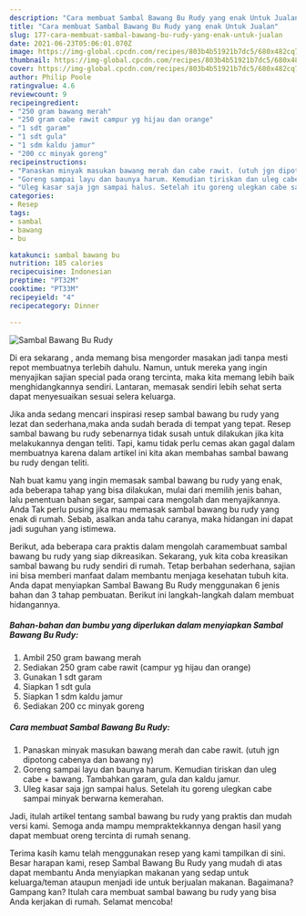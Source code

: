 ```yaml
---
description: "Cara membuat Sambal Bawang Bu Rudy yang enak Untuk Jualan"
title: "Cara membuat Sambal Bawang Bu Rudy yang enak Untuk Jualan"
slug: 177-cara-membuat-sambal-bawang-bu-rudy-yang-enak-untuk-jualan
date: 2021-06-23T05:06:01.070Z
image: https://img-global.cpcdn.com/recipes/803b4b51921b7dc5/680x482cq70/sambal-bawang-bu-rudy-foto-resep-utama.jpg
thumbnail: https://img-global.cpcdn.com/recipes/803b4b51921b7dc5/680x482cq70/sambal-bawang-bu-rudy-foto-resep-utama.jpg
cover: https://img-global.cpcdn.com/recipes/803b4b51921b7dc5/680x482cq70/sambal-bawang-bu-rudy-foto-resep-utama.jpg
author: Philip Poole
ratingvalue: 4.6
reviewcount: 9
recipeingredient:
- "250 gram bawang merah"
- "250 gram cabe rawit campur yg hijau dan orange"
- "1 sdt garam"
- "1 sdt gula"
- "1 sdm kaldu jamur"
- "200 cc minyak goreng"
recipeinstructions:
- "Panaskan minyak masukan bawang merah dan cabe rawit. (utuh jgn dipotong cabenya dan bawang ny)"
- "Goreng sampai layu dan baunya harum. Kemudian tiriskan dan uleg cabe + bawang. Tambahkan garam, gula dan kaldu jamur."
- "Uleg kasar saja jgn sampai halus. Setelah itu goreng ulegkan cabe sampai minyak berwarna kemerahan."
categories:
- Resep
tags:
- sambal
- bawang
- bu

katakunci: sambal bawang bu 
nutrition: 185 calories
recipecuisine: Indonesian
preptime: "PT32M"
cooktime: "PT33M"
recipeyield: "4"
recipecategory: Dinner

---
```



![Sambal Bawang Bu Rudy](https://img-global.cpcdn.com/recipes/803b4b51921b7dc5/680x482cq70/sambal-bawang-bu-rudy-foto-resep-utama.jpg)

Di era  sekarang , anda memang bisa mengorder masakan jadi tanpa mesti repot membuatnya terlebih dahulu. Namun, untuk mereka yang ingin menyajikan sajian special pada orang tercinta, maka kita memang lebih baik menghidangkannya sendiri. Lantaran, memasak sendiri lebih sehat serta dapat menyesuaikan sesuai selera keluarga.

Jika anda sedang mencari inspirasi resep sambal bawang bu rudy yang lezat dan sederhana,maka anda sudah berada di tempat yang tepat. Resep sambal bawang bu rudy  sebenarnya tidak susah untuk dilakukan jika kita melakukannya dengan teliti. Tapi, kamu tidak perlu cemas akan gagal dalam membuatnya 
karena dalam artikel ini kita akan membahas sambal bawang bu rudy dengan teliti.  



Nah buat kamu yang ingin memasak sambal bawang bu rudy yang enak, ada beberapa tahap yang bisa dilakukan, mulai dari memilih jenis bahan, lalu penentuan bahan segar, sampai cara mengolah dan menyajikannya. Anda Tak perlu pusing jika mau memasak sambal bawang bu rudy yang enak di rumah. Sebab, asalkan anda  tahu caranya, maka hidangan ini dapat jadi suguhan yang istimewa.

Berikut, ada beberapa cara praktis  dalam mengolah caramembuat sambal bawang bu rudy yang siap dikreasikan. Sekarang, yuk kita coba kreasikan sambal bawang bu rudy sendiri di rumah. Tetap berbahan sederhana, sajian ini bisa memberi manfaat dalam membantu menjaga kesehatan tubuh kita. Anda dapat menyiapkan Sambal Bawang Bu Rudy menggunakan 6 jenis bahan dan 3 tahap pembuatan. Berikut ini langkah-langkah dalam membuat hidangannya.

<!--inarticleads1-->

##### Bahan-bahan dan bumbu yang diperlukan dalam menyiapkan Sambal Bawang Bu Rudy:

1. Ambil 250 gram bawang merah
1. Sediakan 250 gram cabe rawit (campur yg hijau dan orange)
1. Gunakan 1 sdt garam
1. Siapkan 1 sdt gula
1. Siapkan 1 sdm kaldu jamur
1. Sediakan 200 cc minyak goreng




<!--inarticleads2-->

##### Cara membuat Sambal Bawang Bu Rudy:

1. Panaskan minyak masukan bawang merah dan cabe rawit. (utuh jgn dipotong cabenya dan bawang ny)
1. Goreng sampai layu dan baunya harum. Kemudian tiriskan dan uleg cabe + bawang. Tambahkan garam, gula dan kaldu jamur.
1. Uleg kasar saja jgn sampai halus. Setelah itu goreng ulegkan cabe sampai minyak berwarna kemerahan.




Jadi, itulah artikel tentang  sambal bawang bu rudy  yang praktis dan mudah versi kami. Semoga anda mampu mempraktekkannya dengan hasil yang dapat membuat oreng tercinta di rumah senang. 

Terima kasih kamu telah menggunakan resep yang kami tampilkan di sini. Besar harapan kami, resep  Sambal Bawang Bu Rudy yang mudah di atas dapat membantu Anda menyiapkan makanan yang sedap untuk keluarga/teman ataupun menjadi ide untuk berjualan makanan. Bagaimana? Gampang kan? Itulah cara membuat sambal bawang bu rudy yang bisa Anda kerjakan di rumah. Selamat mencoba!

